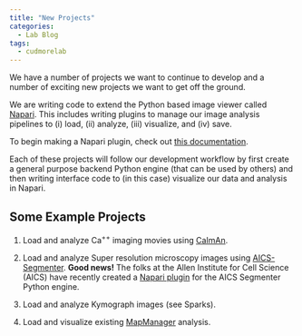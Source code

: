 ```yaml
---
title: "New Projects"
categories:
  - Lab Blog
tags:
  - cudmorelab
---
```


We have a number of projects we want to continue to develop and a number of exciting new projects we want to get off the ground.

We are writing code to extend the Python based image viewer called [Napari]. This includes writing plugins to manage our image analysis pipelines to (i) load, (ii) analyze, (iii) visualize, and (iv) save.

To begin making a Napari plugin, check out [this documentation](https://napari.org/plugins/stable/index.html).

Each of these projects will follow our development workflow by first create a general purpose backend Python engine (that can be used by others) and then writing interface code to (in this case) visualize our data and analysis in Napari.

## Some Example Projects

1. Load and analyze Ca<sup>++</sup> imaging movies using [CaImAn]. 

2. Load and analyze Super resolution microscopy images using [AICS-Segmenter]. **Good news!** The folks at the Allen Institute for Cell Science (AICS) have recently created a [Napari plugin](https://www.allencell.org/segmenter.html) for the AICS Segmenter Python engine.

3. Load and analyze Kymograph images (see Sparks).

4. Load and visualize existing [MapManager] analysis.


[Napari]: https://napari.org

[caiman-github]: https://github.com/flatironinstitute/CaImAn
[CaImAn]: https://caiman.readthedocs.io/en/master/

[aics-segmenter]: https://github.com/AllenCell/aics-segmentation

[MapManager]: https://mapmanager.net